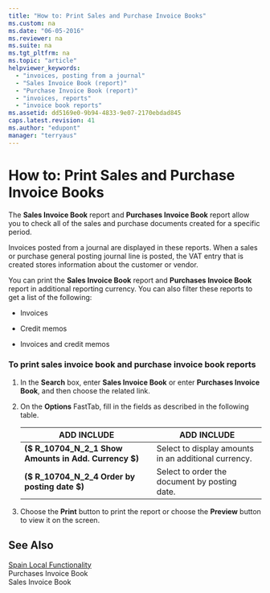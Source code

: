 ```yaml
---
title: "How to: Print Sales and Purchase Invoice Books"
ms.custom: na
ms.date: "06-05-2016"
ms.reviewer: na
ms.suite: na
ms.tgt_pltfrm: na
ms.topic: "article"
helpviewer_keywords: 
  - "invoices, posting from a journal"
  - "Sales Invoice Book (report)"
  - "Purchase Invoice Book (report)"
  - "invoices, reports"
  - "invoice book reports"
ms.assetid: dd5169e0-9b94-4833-9e07-2170ebdad845
caps.latest.revision: 41
ms.author: "edupont"
manager: "terryaus"
---
```

# How to: Print Sales and Purchase Invoice Books
The **Sales Invoice Book** report and **Purchases Invoice Book** report allow you to check all of the sales and purchase documents created for a specific period.  
  
 Invoices posted from a journal are displayed in these reports. When a sales or purchase general posting journal line is posted, the VAT entry that is created stores information about the customer or vendor.  
  
 You can print the **Sales Invoice Book** report and **Purchases Invoice Book** report in additional reporting currency. You can also filter these reports to get a list of the following:  
  
-   Invoices  
  
-   Credit memos  
  
-   Invoices and credit memos  
  
### To print sales invoice book and purchase invoice book reports  
  
1.  In the **Search** box, enter **Sales Invoice Book** or enter **Purchases Invoice Book**, and then choose the related link.  
  
2.  On the **Options** FastTab, fill in the fields as described in the following table.  
  
    |ADD INCLUDE<!--[!INCLUDE[bp_optionsheading](../../DesignAndEngineering/includes/bp_optionsheading_md.md)]-->|ADD INCLUDE<!--[!INCLUDE[bp_tabledescription](../../ApplicationDesign/includes/bp_tabledescription_md.md)]-->|  
    |-------------------------------------|---------------------------------------|  
    |**\($ R\_10704\_N\_2\_1 Show Amounts in Add. Currency $\)**|Select to display amounts in an additional currency.|  
    |**\($ R\_10704\_N\_2\_4 Order by posting date $\)**|Select to order the document by posting date.|  
  
3.  Choose the **Print** button to print the report or choose the **Preview** button to view it on the screen.  
  
## See Also  
 [Spain Local Functionality](../../LocalFunctionalityForMicrosoftDynamicsNav2016/Spain/spain-local-functionality.md)   
 Purchases Invoice Book   
 Sales Invoice Book